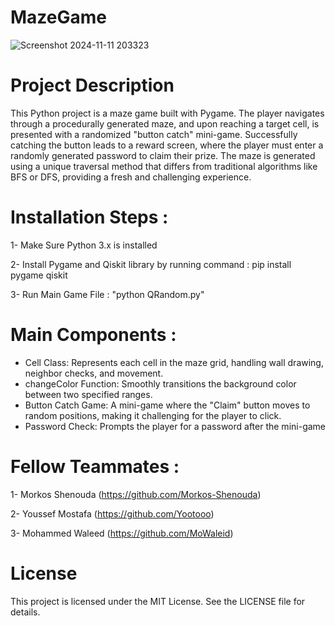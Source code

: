 # MazeGame
![Screenshot 2024-11-11 203323](https://github.com/user-attachments/assets/ea99f508-cc5a-48a4-8c04-3da56cc13490)

# Project Description
This Python project is a maze game built with Pygame. The player navigates through a procedurally generated maze, and upon reaching a target cell, is presented with a randomized "button catch" mini-game. Successfully catching the button leads to a reward screen, where the player must enter a randomly generated password to claim their prize. The maze is generated using a unique traversal method that differs from traditional algorithms like BFS or DFS, providing a fresh and challenging experience.

# Installation Steps : 
1- Make Sure Python 3.x is installed 

2- Install Pygame and Qiskit library by running command : 
   pip install pygame qiskit

3- Run Main Game File : "python QRandom.py"

# Main Components : 
- Cell Class: Represents each cell in the maze grid, handling wall drawing, neighbor checks, and movement.
- changeColor Function: Smoothly transitions the background color between two specified ranges.
- Button Catch Game: A mini-game where the "Claim" button moves to random positions, making it challenging for the player to click.
- Password Check: Prompts the player for a password after the mini-game

# Fellow Teammates : 
1- Morkos Shenouda (https://github.com/Morkos-Shenouda)

2- Youssef Mostafa (https://github.com/Yootooo)

3- Mohammed Waleed (https://github.com/MoWaleid)

# License
This project is licensed under the MIT License. See the LICENSE file for details.
